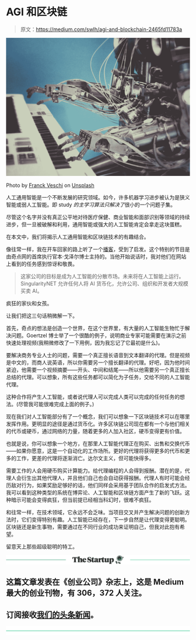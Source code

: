 # AGI 和区块链

> 原文：<https://medium.com/swlh/agi-and-blockchain-2465fd11783a>

![](img/daaf1457b571d4f92f0ea524e92432fd.png)

Photo by [Franck Veschi](https://unsplash.com/photos/U3sOwViXhkY?utm_source=unsplash&utm_medium=referral&utm_content=creditCopyText) on [Unsplash](https://unsplash.com/search/photos/robots?utm_source=unsplash&utm_medium=referral&utm_content=creditCopyText)

人工通用智能是一个不断发展的研究领域。如今，许多机器学习进步被认为是狭义智能或弱人工智能。即 study *的主学习算法只解决了*很小的一个问题子集。

尽管这个名字并没有真正公平地对待医疗保健、商业智能和面部识别等领域的持续进步，但一旦被破解和利用，通用智能或强大的人工智能肯定会拿走这块蛋糕。

在本文中，我们将揭示人工通用智能和区块链技术的有趣结合。

像往常一样，我在开车回家的路上听了一个[播客](http://blockchain.global/blockchain-innovation/)，受到了启发。这个特别的节目是由奇点网的首席执行官本·戈泽尔博士主持的。当他开始说话时，我对他们在网站上看到的任务感到惊讶和敬畏。

> 这家公司的目标是成为人工智能的分散市场。未来将在人工智能上运行。SingularityNET 允许任何人将 AI 货币化，允许公司、组织和开发者大规模买卖 AI。

疯狂的家伙和女孩。

让我们把这三句话稍微解一下。

首先，奇点的想法是创造一个世界，在这个世界里，有大量的人工智能生物忙于解决问题。Goertzel 博士举了一个很酷的例子，说明商业专家可能需要在演示之前快速处理视频(我稍微修改了一下用例，因为我忘记了它最初是什么)。

要解决商务专业人士的问题，需要一个真正擅长语音到文本翻译的代理。但是视频是中文的，而商人说英语，所以你需要另一个擅长翻译的代理。好吧，因为他时间紧迫，他需要一个视频摘要——开头、中间和结尾——所以他需要另一个真正擅长总结的代理。可以想象，所有这些任务都可以简化为子任务，交给不同的人工智能代理。

这种合作将产生人工智能，或者说代理人可以完成人类可以完成的任何任务的想法。(尽管我可能很难完成上面的例子。)

现在我们对人工智能部分有了一个概念，我们可以想象一下区块链技术可以在哪里发挥作用。更明显的途径是通过货币化。许多区块链公司现在都有一个与他们相关的代币或硬币，通过网络的力量，随着更多的人加入社区，硬币变得更有价值。

也就是说，你可以想象一个地方，在那里人工智能代理正在购买、出售和交换代币——如果你愿意，这是一个自动化的工作场所。更好的代理将获得更多的代币和更多的工作，更差的代理将逐渐消亡。达尔文主义，但可能快得多。

需要工作的人会用硬币购买计算能力。给代理编程的人会得到报酬。潜在的是，代理人会衍生出其他代理人，并且他们自己也会自动获得报酬。代理人有时可能会经历敌对行为，如果奖励足够好的话，他们同样会采用基于团队合作的启发式方法。我可以看到这种类型的系统在博弈论、人工智能和区块链方面产生了新的飞跃。这种暗示可能会变得疯狂，但当前提已经相当科幻时，很难不疯狂。

和往常一样，在技术领域，它永远不会乏味。当项目交叉并产生解决问题的创新方法时，它们变得特别有趣。人工智能已经存在，下一步自然是让代理变得更聪明。区块链还是新生事物，需要通过在不同行业的成功来证明自己，但我对此抱有希望。

留意天上那些超级聪明的特工。

[![](img/308a8d84fb9b2fab43d66c117fcc4bb4.png)](https://medium.com/swlh)

## 这篇文章发表在《创业公司》杂志上，这是 Medium 最大的创业刊物，有 306，372 人关注。

## 订阅接收[我们的头条新闻](http://growthsupply.com/the-startup-newsletter/)。

[![](img/b0164736ea17a63403e660de5dedf91a.png)](https://medium.com/swlh)